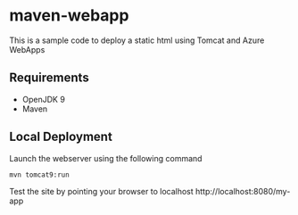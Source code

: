 # maven-webapp

This is a sample code to deploy a static html using Tomcat and Azure WebApps

## Requirements

- OpenJDK 9
- Maven

## Local Deployment
Launch the webserver using the following command
``` bash
mvn tomcat9:run
```
Test the site by pointing your browser to localhost
http://localhost:8080/my-app


